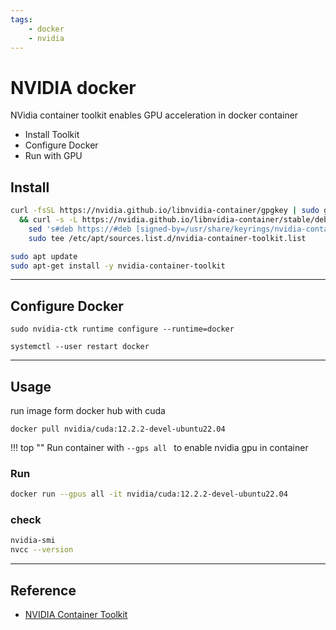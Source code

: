 ```yaml
---
tags:
    - docker
    - nvidia
---
```

# NVIDIA docker
NVidia container toolkit enables GPU acceleration in docker container

- Install Toolkit
- Configure Docker
- Run with GPU
  
## Install


```bash title="add nvidia toolkit repository"
curl -fsSL https://nvidia.github.io/libnvidia-container/gpgkey | sudo gpg --dearmor -o /usr/share/keyrings/nvidia-container-toolkit-keyring.gpg \
  && curl -s -L https://nvidia.github.io/libnvidia-container/stable/deb/nvidia-container-toolkit.list | \
    sed 's#deb https://#deb [signed-by=/usr/share/keyrings/nvidia-container-toolkit-keyring.gpg] https://#g' | \
    sudo tee /etc/apt/sources.list.d/nvidia-container-toolkit.list
```

```bash title="install"
sudo apt update
sudo apt-get install -y nvidia-container-toolkit
```

---

## Configure Docker

```
sudo nvidia-ctk runtime configure --runtime=docker
```

```
systemctl --user restart docker
```

---

## Usage

run image form docker hub with cuda 

```
docker pull nvidia/cuda:12.2.2-devel-ubuntu22.04
```

!!! top ""
     Run container with `--gps all ` to enable nvidia gpu in container

### Run
```bash
docker run --gpus all -it nvidia/cuda:12.2.2-devel-ubuntu22.04
```


### check
```bash 
nvidia-smi
nvcc --version
```

---

## Reference
- [NVIDIA Container Toolkit](https://docs.nvidia.com/datacenter/cloud-native/container-toolkit/latest/install-guide.html)